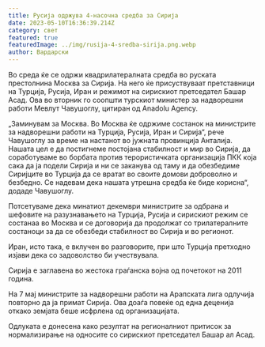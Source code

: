 ```yaml
---
title: Русија одржува 4-насочна средба за Сирија
date: 2023-05-10T16:36:39.214Z
category: свет
featured: true
featuredImage: ../img/rusija-4-sredba-sirija.png.webp
author: Вардарски
---
```

Во среда ќе се одржи квадрилатералната средба во руската престолнина Москва за Сирија. На него ќе присуствуваат претставници на Турција, Русија, Иран и режимот на сирискиот претседател Башар Асад. Ова во вторник го соопшти турскиот министер за надворешни работи Мевлут Чавушоглу, цитиран од Anadolu Agency.

„Заминувам за Москва. Во Москва ќе одржиме состанок на министрите за надворешни работи на Турција, Русија, Иран и Сирија“, рече Чавушоглу за време на настанот во јужната провинција Анталија. Нашата цел е да постигнеме постојана стабилност и мир во Сирија, да соработуваме во борбата против терористичката организација ПКК која сака да ја подели Сирија и ни се заканува од таму и да обезбедиме Сиријците во Турција да се вратат во своите домови доброволно и безбедно. Се надевам дека нашата утрешна средба ќе биде корисна“, додаде Чавушоглу.

Потсетуваме дека минатиот декември министрите за одбрана и шефовите на разузнавањето на Турција, Русија и сирискиот режим се состанаа во Москва и се договорија да продолжат со трилатералните состаноци за да се обезбеди стабилност во Сирија и во регионот.

Иран, исто така, е вклучен во разговорите, при што Турција претходно изјави дека со задоволство би учествувала.

Сирија е заглавена во жестока граѓанска војна од почетокот на 2011 година.

На 7 мај министрите за надворешни работи на Арапската лига одлучија повторно да ја примат Сирија. Ова доаѓа повеќе од една деценија откако земјата беше исфрлена од организацијата.

Одлуката е донесена како резултат на регионалниот притисок за нормализирање на односите со сирискиот претседател Башар ал Асад.